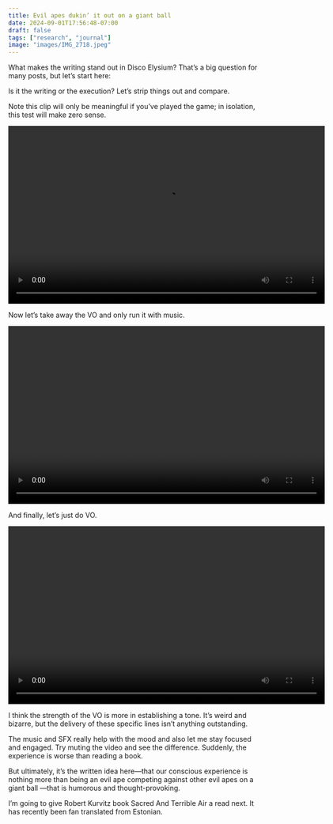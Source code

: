 ```yaml
---
title: Evil apes dukin’ it out on a giant ball
date: 2024-09-01T17:56:48-07:00
draft: false
tags: ["research", "journal"]
image: "images/IMG_2718.jpeg"
---
```


What makes the writing stand out in Disco Elysium? That’s a big question for many posts, but let’s start here:

Is it the writing or the execution? Let’s strip things out and compare. 

<!--more-->

Note this clip will only be meaningful if you’ve played the game; in isolation, this test will make zero sense.

<video width="640" height="360" controls>
  <source src="/videos/disco_full.mp4" type="video/mp4">
  Your browser does not support the video tag.
</video>


Now let’s take away the VO and only run it with music.

<video width="640" height="360" controls>
  <source src="/videos/disco_music.mp4" type="video/mp4">
  Your browser does not support the video tag.
</video>


And finally, let’s just do VO.

<video width="640" height="360" controls>
  <source src="/videos/disco_vo.mp4" type="video/mp4">
  Your browser does not support the video tag.
</video>

I think the strength of the VO is more in establishing a tone. It’s weird and bizarre, but the delivery of these specific lines isn’t anything outstanding.

The music and SFX really help with the mood and also let me stay focused and engaged. Try muting the video and see the difference. Suddenly, the experience is worse than reading a book.

But ultimately, it’s the written idea here—that our conscious experience is nothing more than being an evil ape competing against other evil apes on a giant ball —that is humorous and thought-provoking.

I’m going to give Robert Kurvitz book Sacred And Terrible Air a read next. It has recently been fan translated from Estonian. 